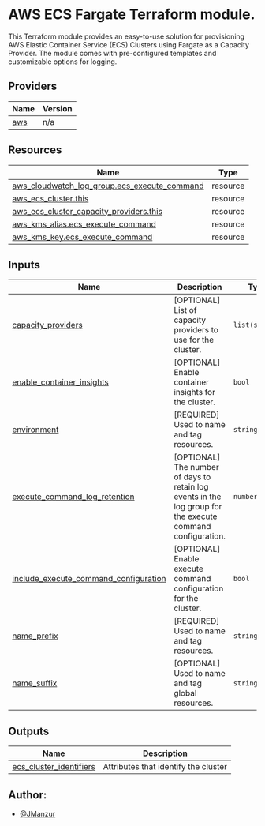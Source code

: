 # AWS ECS Fargate Terraform module.

This Terraform module provides an easy-to-use solution for provisioning AWS Elastic Container Service (ECS) Clusters using Fargate as a Capacity Provider. The module comes with pre-configured templates and customizable options for logging.

## Providers

| Name | Version |
|------|---------|
| <a name="provider_aws"></a> [aws](#provider\_aws) | n/a |


## Resources

| Name | Type |
|------|------|
| [aws_cloudwatch_log_group.ecs_execute_command](https://registry.terraform.io/providers/hashicorp/aws/latest/docs/resources/cloudwatch_log_group) | resource |
| [aws_ecs_cluster.this](https://registry.terraform.io/providers/hashicorp/aws/latest/docs/resources/ecs_cluster) | resource |
| [aws_ecs_cluster_capacity_providers.this](https://registry.terraform.io/providers/hashicorp/aws/latest/docs/resources/ecs_cluster_capacity_providers) | resource |
| [aws_kms_alias.ecs_execute_command](https://registry.terraform.io/providers/hashicorp/aws/latest/docs/resources/kms_alias) | resource |
| [aws_kms_key.ecs_execute_command](https://registry.terraform.io/providers/hashicorp/aws/latest/docs/resources/kms_key) | resource |

## Inputs

| Name | Description | Type | Default | Required |
|------|-------------|------|---------|:--------:|
| <a name="input_capacity_providers"></a> [capacity\_providers](#input\_capacity\_providers) | [OPTIONAL] List of capacity providers to use for the cluster. | `list(string)` | <pre>[<br>  "FARGATE"<br>]</pre> | no |
| <a name="input_enable_container_insights"></a> [enable\_container\_insights](#input\_enable\_container\_insights) | [OPTIONAL] Enable container insights for the cluster. | `bool` | `false` | no |
| <a name="input_environment"></a> [environment](#input\_environment) | [REQUIRED] Used to name and tag resources. | `string` | n/a | yes |
| <a name="input_execute_command_log_retention"></a> [execute\_command\_log\_retention](#input\_execute\_command\_log\_retention) | [OPTIONAL] The number of days to retain log events in the log group for the execute command configuration. | `number` | `7` | no |
| <a name="input_include_execute_command_configuration"></a> [include\_execute\_command\_configuration](#input\_include\_execute\_command\_configuration) | [OPTIONAL] Enable execute command configuration for the cluster. | `bool` | `false` | no |
| <a name="input_name_prefix"></a> [name\_prefix](#input\_name\_prefix) | [REQUIRED] Used to name and tag resources. | `string` | n/a | yes |
| <a name="input_name_suffix"></a> [name\_suffix](#input\_name\_suffix) | [OPTIONAL] Used to name and tag global resources. | `string` | `""` | no |

## Outputs

| Name | Description |
|------|-------------|
| <a name="output_ecs_cluster_identifiers"></a> [ecs\_cluster\_identifiers](#output\_ecs\_cluster\_identifiers) | Attributes that identify the cluster |

## Author:

- [@JManzur](https://jmanzur.com)
